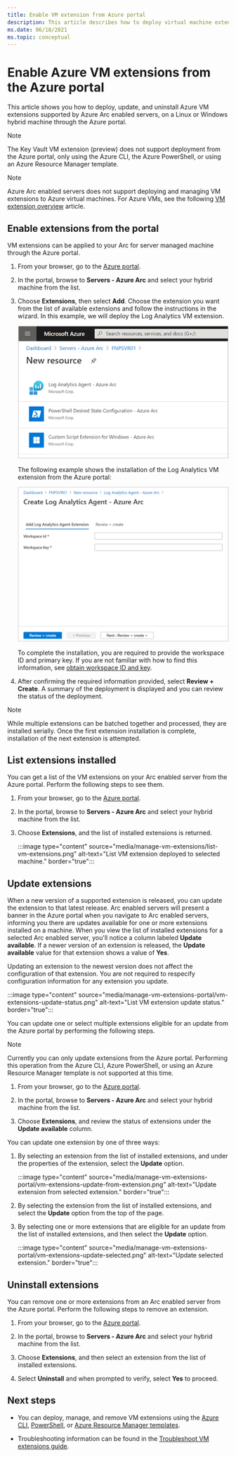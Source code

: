 ```yaml
---
title: Enable VM extension from Azure portal
description: This article describes how to deploy virtual machine extensions to Azure Arc enabled servers running in hybrid cloud environments from the Azure portal.
ms.date: 06/18/2021
ms.topic: conceptual
---
```


# Enable Azure VM extensions from the Azure portal

This article shows you how to deploy, update, and uninstall Azure VM extensions supported by Azure Arc enabled servers, on a Linux or Windows hybrid machine through the Azure portal.

> [!NOTE]
> The Key Vault VM extension (preview) does not support deployment from the Azure portal, only using the Azure CLI, the Azure PowerShell, or using an Azure Resource Manager template.

> [!NOTE]
> Azure Arc enabled servers does not support deploying and managing VM extensions to Azure virtual machines. For Azure VMs, see the following [VM extension overview](../../virtual-machines/extensions/overview.md) article.

## Enable extensions from the portal

VM extensions can be applied to your Arc for server managed machine through the Azure portal.

1. From your browser, go to the [Azure portal](https://portal.azure.com).

2. In the portal, browse to **Servers - Azure Arc** and select your hybrid machine from the list.

3. Choose **Extensions**, then select **Add**. Choose the extension you want from the list of available extensions and follow the instructions in the wizard. In this example, we will deploy the Log Analytics VM extension.

    ![Select VM extension for selected machine](./media/manage-vm-extensions/add-vm-extensions.png)

    The following example shows the installation of the Log Analytics VM extension from the Azure portal:

    ![Install Log Analytics VM extension](./media/manage-vm-extensions/mma-extension-config.png)

    To complete the installation, you are required to provide the workspace ID and primary key. If you are not familiar with how to find this information, see [obtain workspace ID and key](../../azure-monitor/agents/log-analytics-agent.md#workspace-id-and-key).

4. After confirming the required information provided, select **Review + Create**. A summary of the deployment is displayed and you can review the status of the deployment.

>[!NOTE]
>While multiple extensions can be batched together and processed, they are installed serially. Once the first extension installation is complete, installation of the next extension is attempted.

## List extensions installed

You can get a list of the VM extensions on your Arc enabled server from the Azure portal. Perform the following steps to see them.

1. From your browser, go to the [Azure portal](https://portal.azure.com).

2. In the portal, browse to **Servers - Azure Arc** and select your hybrid machine from the list.

3. Choose **Extensions**, and the list of installed extensions is returned.

    :::image type="content" source="media/manage-vm-extensions/list-vm-extensions.png" alt-text="List VM extension deployed to selected machine." border="true":::

## Update extensions

When a new version of a supported extension is released, you can update the extension to that latest release. Arc enabled servers will present a banner in the Azure portal when you navigate to Arc enabled servers, informing you there are updates available for one or more extensions installed on a machine. When you view the list of installed extensions for a selected Arc enabled server, you'll notice a column labeled **Update available**. If a newer version of an extension is released, the **Update available** value for that extension shows a value of **Yes**. 

Updating an extension to the newest version does not affect the configuration of that extension. You are not required to respecify configuration information for any extension you update.

:::image type="content" source="media/manage-vm-extensions-portal/vm-extensions-update-status.png" alt-text="List VM extension update status." border="true":::

You can update one or select multiple extensions eligible for an update from the Azure portal by performing the following steps.

> [!NOTE]
> Currently you can only update extensions from the Azure portal. Performing this operation from the Azure CLI, Azure PowerShell, or using an Azure Resource Manager template is not supported at this time.

1. From your browser, go to the [Azure portal](https://portal.azure.com).

2. In the portal, browse to **Servers - Azure Arc** and select your hybrid machine from the list.

3. Choose **Extensions**, and review the status of extensions under the **Update available** column. 

You can update one extension by one of three ways:

1. By selecting an extension from the list of installed extensions, and under the properties of the extension, select the **Update** option.

    :::image type="content" source="media/manage-vm-extensions-portal/vm-extensions-update-from-extension.png" alt-text="Update extension from selected extension." border="true":::

1. By selecting the extension from the list of installed extensions, and select the **Update** option from the top of the page.
1. By selecting one or more extensions that are eligible for an update from the list of installed extensions, and then select the **Update** option.

    :::image type="content" source="media/manage-vm-extensions-portal/vm-extensions-update-selected.png" alt-text="Update selected extension." border="true":::

## Uninstall extensions

You can remove one or more extensions from an Arc enabled server from the Azure portal. Perform the following steps to remove an extension.

1. From your browser, go to the [Azure portal](https://portal.azure.com).

2. In the portal, browse to **Servers - Azure Arc** and select your hybrid machine from the list.

3. Choose **Extensions**, and then select an extension from the list of installed extensions.

4. Select **Uninstall** and when prompted to verify, select **Yes** to proceed.

## Next steps

- You can deploy, manage, and remove VM extensions using the [Azure CLI](manage-vm-extensions-cli.md), [PowerShell](manage-vm-extensions-powershell.md), or [Azure Resource Manager templates](manage-vm-extensions-template.md).

- Troubleshooting information can be found in the [Troubleshoot VM extensions guide](troubleshoot-vm-extensions.md).